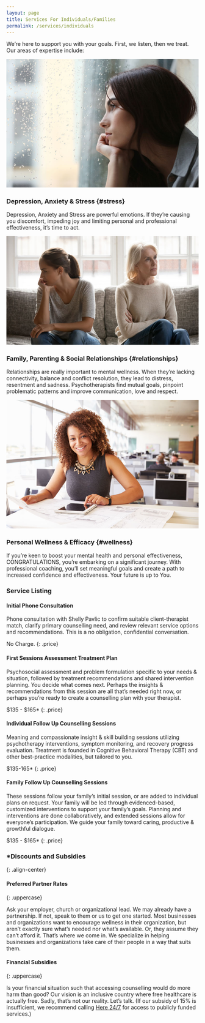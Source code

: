 ```yaml
---
layout: page
title: Services For Individuals/Families
permalink: /services/individuals
---
```


We’re here to support you with your goals. First, we listen, then we treat.
Our areas of expertise include:

<div class="service-item">
<div class="service-item-title">
<img src="/assets/images/rainy-window.jpg" alt="">
</div>
<div class="service-item-description" markdown="1">

### Depression, Anxiety & Stress {#stress}

Depression, Anxiety and Stress are powerful emotions. If they’re causing you discomfort, impeding joy and limiting personal and professional effectiveness, it’s time to act.

</div>
</div>

<div class="service-item">
<div class="service-item-title">
<img src="/assets/images/two-on-couch.jpg" alt="">
</div>
<div class="service-item-description" markdown="1">

### Family, Parenting & Social Relationships {#relationships}

Relationships are really important to mental wellness. When they’re lacking connectivity, balance and conflict resolution, they lead to distress, resentment and sadness. Psychotherapists find mutual goals, pinpoint problematic patterns and improve communication, love and respect.

</div>
</div>

<div class="service-item">
<div class="service-item-title">
<img src="/assets/images/work.jpg" alt="">
</div>
<div class="service-item-description" markdown="1">

### Personal Wellness & Efficacy {#wellness}

If you’re keen to boost your mental health and personal effectiveness, CONGRATULATIONS, you’re embarking on a significant journey. With professional coaching, you’ll set meaningful goals and create a path to increased confidence and effectiveness. Your future is up to You.

</div>
</div>

### Service Listing

<div class="listings">
<div class="service-listing" markdown="1">

#### Initial Phone Consultation
Phone consultation with Shelly Pavlic to confirm suitable client-therapist match, clarify primary counselling need, and review relevant service options and recommendations. This is a no obligation, confidential conversation.

No Charge.
{: .price}

</div>
<div class="service-listing" markdown="1">

#### First Sessions Assessment Treatment Plan
Psychosocial assessment and problem formulation specific to your needs & situation, followed by treatment recommendations and shared intervention planning. You decide what comes next. Perhaps the insights & recommendations from this session are all that’s needed right now, or perhaps you’re ready to create a counselling plan with your therapist.

$135 - $165*
{: .price}

</div>
<div class="service-listing" markdown="1">

#### Individual Follow Up Counselling Sessions
Meaning and compassionate insight & skill building sessions utilizing psychotherapy interventions, symptom monitoring, and recovery progress evaluation. Treatment is founded in Cognitive Behavioral Therapy (CBT) and other best-practice modalities, but tailored to you.

$135-165*
{: .price}

</div>
<div class="service-listing" markdown="1">

#### Family Follow Up Counselling Sessions
These sessions follow your family’s initial session, or are added to individual plans on request. Your family will be led through evidenced-based, customized interventions to support your family’s goals. Planning and interventions are done collaboratively, and extended sessions allow for everyone’s participation. We guide your family toward caring, productive & growthful dialogue.

$135 - $165*
{: .price}

</div>
</div>

### \*Discounts and Subsidies
{: .align-center}

<div class="listings">
<div class="discount-listing" markdown="1">

#### Preferred Partner Rates
{: .uppercase}

Ask your employer, church or organizational lead. We may already have a partnership. If not, speak to them or us to get one started. Most businesses and organizations want to encourage wellness in their organization, but aren’t exactly sure what’s needed nor what’s available. Or, they assume they can’t afford it. That’s where we come in. We specialize in helping businesses and organizations take care of their people in a way that suits them.

</div>
<div class="discount-listing" markdown="1">

#### Financial Subsidies
{: .uppercase}

Is your financial situation such that accessing counselling would do more harm than good? Our vision is an inclusive country where free healthcare is actually free. Sadly, that’s not our reality. Let’s talk. (If our subsidy of 15% is insufficient, we recommend calling [Here 24/7](https://here247.ca/) for access to publicly funded services.)

</div>
</div>